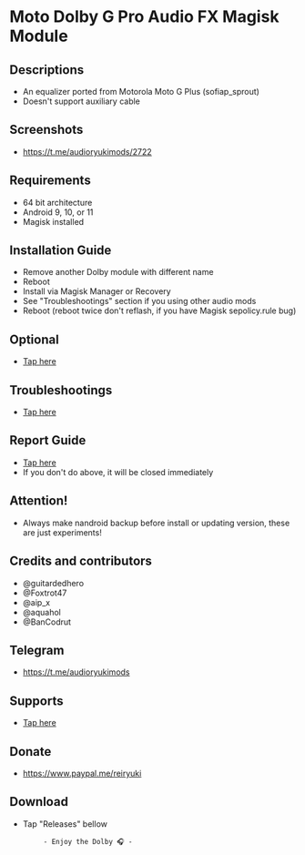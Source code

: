 # Moto Dolby G Pro Audio FX Magisk Module

## Descriptions
- An equalizer ported from Motorola Moto G Plus (sofiap_sprout)
- Doesn't support auxiliary cable

## Screenshots
- https://t.me/audioryukimods/2722

## Requirements
- 64 bit architecture
- Android 9, 10, or 11
- Magisk installed

## Installation Guide
- Remove another Dolby module with different name
- Reboot
- Install via Magisk Manager or Recovery
- See "Troubleshootings" section if you using other audio mods
- Reboot (reboot twice don't reflash, if you have Magisk sepolicy.rule bug)

## Optional
- [Tap here](https://t.me/audioryukimods/2616)

## Troubleshootings
- [Tap here](https://t.me/audioryukimods/2617)

## Report Guide
- [Tap here](https://t.me/audioryukimods/2618)
- If you don't do above, it will be closed immediately

## Attention!
- Always make nandroid backup before install or updating version, these are just experiments!

## Credits and contributors
- @guitardedhero
- @Foxtrot47
- @aip_x
- @aquahol
- @BanCodrut

## Telegram
- https://t.me/audioryukimods

## Supports
- [Tap here](https://t.me/audioryukimods/2619)

## Donate
- https://www.paypal.me/reiryuki

## Download
- Tap "Releases" bellow





           - Enjoy the Dolby 🎧 -




